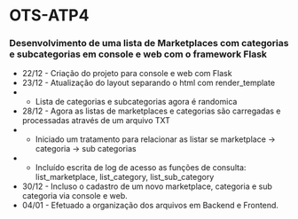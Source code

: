 # OTS-ATP4
<h3>Desenvolvimento de uma lista de Marketplaces com categorias e subcategorias em console e web com o framework Flask</h3>

- 22/12 - Criação do projeto para console e web com Flask
- 23/12 - Atualização do layout separando o html com render_template
- - Lista de categorias e subcategorias agora é randomica
- 28/12 - Agora as listas de marketplaces e categorias são carregadas e processadas através de um arquivo TXT
- - Iniciado um tratamento para relacionar as listar se marketplace -> categoria -> sub categorias
- - Incluído escrita de log de acesso as funções de consulta: list_marketplace, list_category, list_sub_category
- 30/12 - Incluso o cadastro de um novo marketplace, categoria e sub categoria via console e web.
- 04/01 - Efetuado a organização dos arquivos em Backend e Frontend.